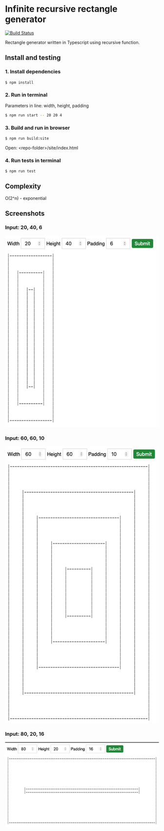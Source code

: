 # Infinite recursive rectangle generator

[![Build Status](https://travis-ci.com/munkacsimark/infinite-recursive-rectangle.svg?token=tE5HiFoVSHz5UUyN9Z4T&branch=master)](https://travis-ci.com/munkacsimark/infinite-recursive-rectangle)

Rectangle generator written in Typescript using recursive function.

## Install and testing

### 1. Install dependencies

```bash
$ npm install
```

### 2. Run in terminal

Parameters in line: width, height, padding

```bash
$ npm run start -- 20 20 4 
```

### 3. Build and run in browser

```bash
$ npm run build:site
```

Open: \<repo-folder\>/site/index.html

### 4. Run tests in terminal

```bash
$ npm run test
```

## Complexity

O(2^n) - exponential

## Screenshots

### Input: 20, 40, 6
![20-40-6](/docs/20-40-6.png)

### Input: 60, 60, 10
![60-60-10](/docs/60-60-10.png)

### Input: 80, 20, 16
![80-20-16](/docs/80-20-16.png)
